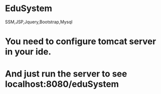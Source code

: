 # EduSystem
SSM,JSP,Jquery,Bootstrap,Mysql

# You need to configure tomcat server in your ide.
# And just run the server to see localhost:8080/eduSystem
